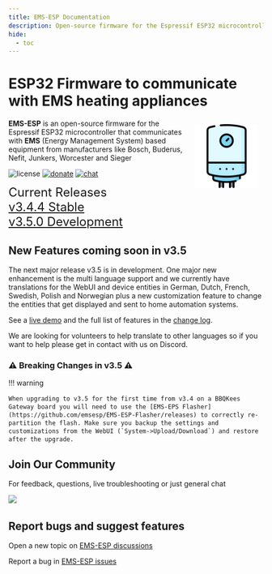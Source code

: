 ```yaml
---
title: EMS-ESP Documentation
description: Open-source firmware for the Espressif ESP32 microcontroller that communicates with EMS (Energy Management System) based equipment from manufacturers like Bosch, Buderus, Nefit, Junkers, Worcester and Sieger.
hide:
  - toc
---
```


# ESP32 Firmware to communicate with EMS heating appliances

<img style="margin: 10px 10px; float:right; width:25%" src="_media/logo/boiler.svg" alt="EMS-ESP Logo"></img>
**EMS-ESP** is an open-source firmware for the Espressif ESP32 microcontroller that communicates with **EMS** (Energy Management System) based equipment from manufacturers like Bosch, Buderus, Nefit, Junkers, Worcester and Sieger

![license](https://img.shields.io/github/license/emsesp/EMS-ESP.svg)
[![donate](https://img.shields.io/badge/donate-PayPal-blue.svg)](https://www.paypal.com/paypalme/prderbyshire/2)
[![chat](https://img.shields.io/discord/816637840644505620.svg?style=flat-square&color=blueviolet)](https://discord.gg/3J3GgnzpyT)

<span style="font-size: 1.5rem">Current Releases<BR><a href="https://github.com/emsesp/EMS-ESP32/releases/tag/v3.4.4">v3.4.4 Stable</a>
<BR><a href="https://github.com/emsesp/EMS-ESP32/releases/tag/latest">v3.5.0 Development</a></span>

## New Features coming soon in v3.5

The next major release v3.5 is in development. One major new enhancement is the multi language support and we currently have translations for the WebUI and device entities in German, Dutch, French, Swedish, Polish and Norwegian plus a new customization feature to change the entities that get displayed and sent to home automation systems.

See a [live demo](https://ems-esp.derbyshire.nl/) and the full list of features in the [change log](Version-Release-History#350-current-development-version).

We are looking for volunteers to help translate to other languages so if you want to help please get in contact with us on Discord.

### :warning: Breaking Changes in v3.5 :warning:

!!! warning

    When upgrading to v3.5 for the first time from v3.4 on a BBQKees Gateway board you will need to use the [EMS-EPS Flasher](https://github.com/emsesp/EMS-ESP-Flasher/releases) to correctly re-partition the flash. Make sure you backup the settings and customizations from the WebUI (`System->Upload/Download`) and restore after the upgrade.

## Join Our Community

For feedback, questions, live troubleshooting or just general chat

<a href="https://discord.gg/Ks2Kzd4"><img src="https://discordapp.com/api/guilds/816637840644505620/widget.png?style=banner2"></a>

## Report bugs and suggest features

Open a new topic on [EMS-ESP discussions](https://github.com/emsesp/EMS-ESP32/discussions)

Report a bug in [EMS-ESP issues](https://github.com/emsesp/EMS-ESP32/issues)

